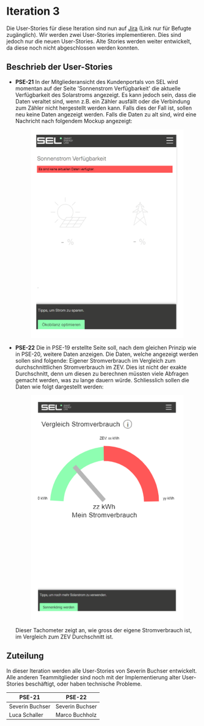 # Iteration 3

Die User-Stories für diese Iteration sind nun auf [Jira](https://smartenergylink.atlassian.net/secure/RapidBoard.jspa?rapidView=8&projectKey=PSE) (Link nur für Befugte zugänglich). Wir werden zwei User-Stories implementieren. Dies sind jedoch nur die neuen User-Stories. Alte Stories werden weiter entwickelt, da diese noch nicht abgeschlossen werden konnten.

## Beschrieb der User-Stories

- **PSE-21** 
  In der Mitgliederansicht des Kundenportals von SEL wird momentan auf der Seite 'Sonnenstrom Verfügbarkeit' die aktuelle Verfügbarkeit des Solarstroms angezeigt. Es kann jedoch sein, dass die Daten veraltet sind, wenn z.B. ein Zähler ausfällt oder die Verbindung zum Zähler nicht hergestellt werden kann. Falls dies der Fall ist, sollen neu keine Daten angezeigt werden. Falls die Daten zu alt sind, wird eine Nachricht nach folgendem Mockup angezeigt:

  <p align="center"><img src="./PSE-21-UI-Mockup.png" width="400px"/></p>

- **PSE-22**
  Die in PSE-19 erstellte Seite soll, nach dem gleichen Prinzip wie in PSE-20, weitere Daten anzeigen. Die Daten, welche angezeigt werden sollen sind folgende: Eigener Stromverbrauch im Vergleich zum durchschnittlichen Stromverbrauch im ZEV. Dies ist nicht der exakte Durchschnitt, denn um diesen zu berechnen müssten viele Abfragen gemacht werden, was zu lange dauern würde. Schliesslich sollen die Daten wie folgt dargestellt werden:

  <p align="center"><img src="./PSE-22-UI-Mockup.png"  width="400px"/></p>

  Dieser Tachometer zeigt an, wie gross der eigene Stromverbrauch ist, im Vergleich zum ZEV Durchschnitt ist.


## Zuteilung

In dieser Iteration werden alle User-Stories von Severin Buchser entwickelt. Alle anderen Teammitglieder sind noch mit der Implementierung alter User-Stories beschäftigt, oder haben technische Probleme.

| PSE-21   | PSE-22 |
| ---------- | --------------- |
| Severin Buchser | Severin Buchser |
| Luca Schaller | Marco Buchholz |

